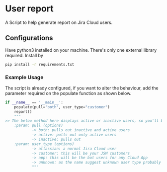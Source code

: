 # User report
A Script to help generate report on Jira Cloud users.

## Configurations
Have python3 installed on your machine. There's only one external library required. Install by
```bash
pip install -r requirements.txt
```

### Example Usage
The script is already configured, if you want to alter the behaviour, add the parameter required on
the populate function as shown below.

```python
if __name__ == '__main__':
    populate(pull="both", user_type="customer")
    report()
    """
>> The below method here displays active or inactive users, so you'll be getting all users
    :param: pull (options)
            -> both: pulls out inactive and active users
            -> active: pulls out only active users
            -> inactive: pulls out
    :param: user_type (options)
            -> atlassian: a normal Jira Cloud user
            -> customer: this will be your JSM customers
            -> app: this will be the bot users for any Cloud App
            -> unknown: as the name suggest unknown user type probably from oAuth
            """
 ```
 
 

